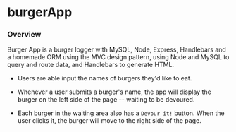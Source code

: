 # burgerApp

### Overview

Burger App is a burger logger with MySQL, Node, Express, Handlebars and a homemade ORM using the MVC design pattern, using Node and MySQL to query and route data, and Handlebars to generate HTML.

- Users are able input the names of burgers they'd like to eat.

- Whenever a user submits a burger's name, the app will display the burger on the left side of the page -- waiting to be devoured.

- Each burger in the waiting area also has a `Devour it!` button. When the user clicks it, the burger will move to the right side of the page.
